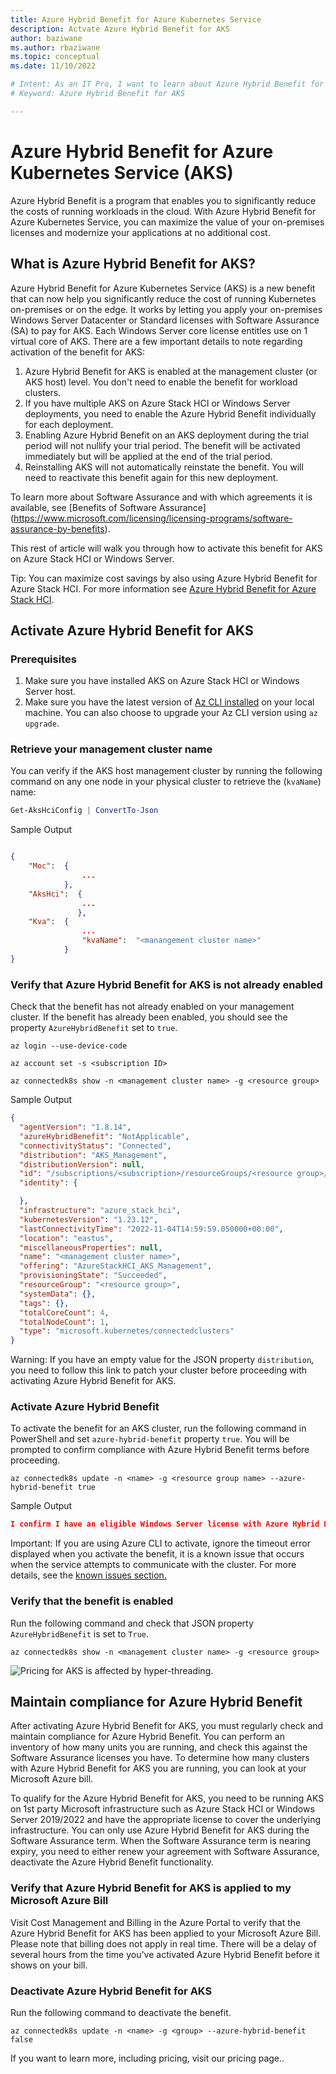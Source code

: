 ```yaml
---
title: Azure Hybrid Benefit for Azure Kubernetes Service
description: Actvate Azure Hybrid Benefit for AKS
author: baziwane
ms.author: rbaziwane
ms.topic: conceptual
ms.date: 11/10/2022

# Intent: As an IT Pro, I want to learn about Azure Hybrid Benefit for AKS.   
# Keyword: Azure Hybrid Benefit for AKS

---
```


# Azure Hybrid Benefit for Azure Kubernetes Service (AKS) 
Azure Hybrid Benefit is a program that enables you to significantly reduce the costs of running workloads in the cloud. With Azure Hybrid Benefit for Azure Kubernetes Service, you can maximize the value of your on-premises licenses and modernize your applications at no additional cost.

## What is Azure Hybrid Benefit for AKS?

Azure Hybrid Benefit for Azure Kubernetes Service (AKS) is a new benefit that can now help you significantly reduce the cost of running Kubernetes on-premises or on the edge. It works by letting you apply your on-premises Windows Server Datacenter or Standard licenses with Software Assurance (SA) to pay for AKS. Each Windows Server core license entitles use on 1 virtual core of AKS. There are a few important details to note regarding activation of the benefit for AKS:

1.	Azure Hybrid Benefit for AKS is enabled at the management cluster (or AKS host) level. You don't need to enable the benefit for workload clusters.
2.	If you have multiple AKS on Azure Stack HCI or Windows Server deployments, you need to enable the Azure Hybrid Benefit individually for each deployment.
3.	Enabling Azure Hybrid Benefit on an AKS deployment during the trial period will not nullify your trial period. The benefit will be activated immediately but will be applied at the end of the trial period.
4.	Reinstalling AKS will not automatically reinstate the benefit. You will need to reactivate this benefit again for this new deployment.

To learn more about Software Assurance and with which agreements it is available, see [Benefits of Software Assurance] (https://www.microsoft.com/licensing/licensing-programs/software-assurance-by-benefits).

This rest of article will walk you through how to activate this benefit for AKS on Azure Stack HCI or Windows Server. 

Tip: You can maximize cost savings by also using Azure Hybrid Benefit for Azure Stack HCI. For more information see [Azure Hybrid Benefit for Azure Stack HCI](https://learn.microsoft.com/en-us/azure-stack/hci/concepts/azure-hybrid-benefit). 


## Activate Azure Hybrid Benefit for AKS

### Prerequisites
1.	Make sure you have installed AKS on Azure Stack HCI or Windows Server host. 
2.	Make sure you have the latest version of [Az CLI installed](/cli/azure/install-azure-cli) on your local machine. You can also choose to upgrade your Az CLI version using `az upgrade`.

### Retrieve your management cluster name

You can verify if the AKS host management cluster by running the following command on any one node in your physical cluster to retrieve the (`kvaName`) name:

```PowerShell
Get-AksHciConfig | ConvertTo-Json
```

Sample Output
```json

{
    "Moc":  {
                ...
            },
    "AksHci":  {
                ...    
               },
    "Kva":  {
                ...
                "kvaName":  "<manangement cluster name>"
            }
}

```

### Verify that Azure Hybrid Benefit for AKS is not already enabled

Check that the benefit has not already enabled on your management cluster. If the benefit has already been enabled, you should see the property `AzureHybridBenefit` set to `true`.

```shell
az login --use-device-code

az account set -s <subscription ID>

az connectedk8s show -n <management cluster name> -g <resource group> 
```

Sample Output
```json
{
  "agentVersion": "1.8.14",
  "azureHybridBenefit": "NotApplicable",
  "connectivityStatus": "Connected",
  "distribution": "AKS_Management",
  "distributionVersion": null,
  "id": "/subscriptions/<subscription>/resourceGroups/<resource group>/providers/Microsoft.Kubernetes/connectedClusters/<cluster name>",
  "identity": {

  },
  "infrastructure": "azure_stack_hci",
  "kubernetesVersion": "1.23.12",
  "lastConnectivityTime": "2022-11-04T14:59:59.050000+00:00",
  "location": "eastus",
  "miscellaneousProperties": null,
  "name": "<management cluster name>",
  "offering": "AzureStackHCI_AKS_Management",
  "provisioningState": "Succeeded",
  "resourceGroup": "<resource group>",
  "systemData": {},
  "tags": {},
  "totalCoreCount": 4,
  "totalNodeCount": 1,
  "type": "microsoft.kubernetes/connectedclusters"
}
```

Warning: If you have an empty value for the JSON property `distribution`, you need to follow this link to patch your cluster before proceeding with activating Azure Hybrid Benefit for AKS.


### Activate Azure Hybrid Benefit 
To activate the benefit for an AKS cluster, run the following command in PowerShell and set `azure-hybrid-benefit` property `true`. You will be prompted to confirm compliance with Azure Hybrid Benefit terms before proceeding. 

```shell
az connectedk8s update -n <name> -g <resource group name> --azure-hybrid-benefit true 
```

Sample Output
```json
I confirm I have an eligible Windows Server license with Azure Hybrid Benefit to apply this benefit to AKS on HCI or Windows Server. Visit https://aka.ms/ahb-aks for details (y/n)
```
Important: If you are using Azure CLI to activate, ignore the timeout error displayed when you activate the benefit, it is a known issue that occurs when the service attempts to communicate with the cluster. For more details, see the [known issues section.](known-issues-arc.yml)

### Verify that the benefit is enabled

Run the following command and check that JSON property `AzureHybridBenefit` is set to  `True`.

```shell
az connectedk8s show -n <management cluster name> -g <resource group> 
```

![Pricing for AKS is affected by hyper-threading.](media/concepts/AzureHybridBenefit4.gif)

## Maintain compliance for Azure Hybrid Benefit

After activating Azure Hybrid Benefit for AKS, you must regularly check and maintain compliance for Azure Hybrid Benefit. You can perform an inventory of how many units you are running, and check this against the Software Assurance licenses you have. To determine how many clusters with Azure Hybrid Benefit for AKS you are running, you can look at your Microsoft Azure bill. 

To qualify for the Azure Hybrid Benefit for AKS, you need to be running AKS on 1st party Microsoft infrastructure such as Azure Stack HCI or Windows Server 2019/2022 and have the appropriate license to cover the underlying infrastructure. You can only use Azure Hybrid Benefit for AKS during the Software Assurance term. When the Software Assurance term is nearing expiry, you need to either renew your agreement with Software Assurance, deactivate the Azure Hybrid Benefit functionality.

### Verify that Azure Hybrid Benefit for AKS is applied to my Microsoft Azure Bill
Visit Cost Management and Billing in the Azure Portal to verify that the Azure Hybrid Benefit for AKS has been applied to your Microsoft Azure Bill. Please note that billing does not apply in real time. There will be a delay of several hours from the time you've activated Azure Hybrid Benefit before it shows on your bill.

### Deactivate Azure Hybrid Benefit for AKS
Run the following command to deactivate the benefit.

```shell
az connectedk8s update -n <name> -g <group> --azure-hybrid-benefit false 
```


If you want to learn more, including pricing, visit our pricing page..
